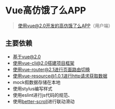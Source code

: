 # Vue高仿饿了么APP
> 使用vue@2.0开发的高仿饿了么APP（用户端）


## 主要依赖
- 基于vue@2.0
- 使用vue-cli@2.0搭建项目框架
- 使用vue-router@2.1进行页面路由切换
- 使用vue-resource@1.0.1进行http请求获取数据
- mock假数据存储在本地
- 使用stylus编写样式
- 使用eslint进行js代码的规范、
- 使用[better-scroll](https://github.com/ustbhuangyi/better-scroll)进行联动滑动

